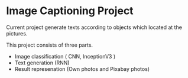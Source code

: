 # Image Captioning Project

Current project generate texts according to objects which located at the pictures. 

This project consists of three parts. 
- Image classification ( CNN, InceptionV3 )
- Text generation (RNN)
- Result represenation (Own photos and Pixabay photos)

